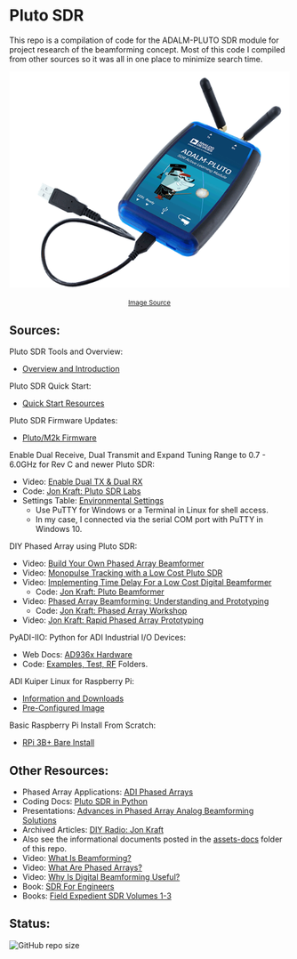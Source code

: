 # Pluto SDR

This repo is a compilation of code for the ADALM-PLUTO SDR module for project research of the beamforming 
concept. Most of this code I compiled from other sources so it was all in one place to minimize search time.

<div align="center">

<img src="./assets/ADALM-Pluto.png" alt="Pluto SDR" width="600"/><br>

<small>
    <a href="https://www.analog.com/en/design-center/evaluation-hardware-and-software/evaluation-boards-kits/adalm-pluto.html">
        Image Source
    </a>
</small>

</div>

## Sources:

Pluto SDR Tools and Overview:
 - [Overview and Introduction](https://wiki.analog.com/university/tools/pluto)

Pluto SDR Quick Start:
 - [Quick Start Resources](https://wiki.analog.com/university/tools/pluto/users/quick_start)

Pluto SDR Firmware Updates:
 - [Pluto/M2k Firmware](https://wiki.analog.com/university/tools/pluto/users/firmware)

Enable Dual Receive, Dual Transmit and Expand Tuning Range to 0.7 - 6.0GHz for Rev C and newer Pluto SDR:
 - Video: [Enable Dual TX & Dual RX](https://www.youtube.com/watch?v=ph0Kv4SgSuI)
 - Code: [Jon Kraft: Pluto SDR Labs](https://github.com/jonkraft/PlutoSDR_Labs/tree/master)
 - Settings Table: [Environmental Settings](https://wiki.analog.com/university/tools/pluto/devs/booting)
     - Use PuTTY for Windows or a Terminal in Linux for shell access.
     - In my case, I connected via the serial COM port with PuTTY in Windows 10.

DIY Phased Array using Pluto SDR:
 - Video: [Build Your Own Phased Array Beamformer](https://www.youtube.com/watch?v=2QXKuEYR4Bw)
 - Video: [Monopulse Tracking with a Low Cost Pluto SDR](https://www.youtube.com/watch?v=XP8OWMDHfOQ)
 - Video: [Implementing Time Delay For a Low Cost Digital Beamformer](https://www.youtube.com/watch?v=gQjnSK0UHGQ)
     - Code: [Jon Kraft: Pluto Beamformer](https://github.com/jonkraft/Pluto_Beamformer)
 - Video: [Phased Array Beamforming: Understanding and Prototyping](https://www.youtube.com/watch?v=0hnWfTvETcU)
     - Code: [Jon Kraft: Phased Array Workshop](https://github.com/jonkraft/PhasedArray)
 - Video: [Jon Kraft: Rapid Phased Array Prototyping](https://www.youtube.com/watch?v=B_icccUpxV0)

PyADI-IIO: Python for ADI Industrial I/O Devices:
 - Web Docs: [AD936x Hardware](https://analogdevicesinc.github.io/pyadi-iio/devices/adi.ad936x.html)
 - Code: [Examples, Test, RF](https://github.com/analogdevicesinc/pyadi-iio/tree/master/examples) Folders.

ADI Kuiper Linux for Raspberry Pi:
 - [Information and Downloads](https://wiki.analog.com/resources/tools-software/linux-software/kuiper-linux)
 - [Pre-Configured Image](https://download.analog.com/phased-array-lab/raspi.7z)

Basic Raspberry Pi Install From Scratch:
 - [RPi 3B+ Bare Install](https://github.com/jonkraft/Pluto-Install-for-Raspberry-Pi)

## Other Resources:

 - Phased Array Applications: [ADI Phased Arrays](https://www.analog.com/en/applications/markets/aerospace-and-defense-pavilion-home/phased-array-solution.html)
 - Coding Docs: [Pluto SDR in Python](https://pysdr.org/content/pluto.html)
 - Presentations: [Advances in Phased Array Analog Beamforming Solutions](https://ez.analog.com/webinar/c/e/182)
 - Archived Articles: [DIY Radio: Jon Kraft](https://ez.analog.com/tags/DIYRadio)
 - Also see the informational documents posted in the [assets-docs](./assets-docs/) folder of this repo.
 - Video: [What Is Beamforming?](https://www.youtube.com/watch?v=VOGjHxlisyo)
 - Video: [What Are Phased Arrays?](https://www.youtube.com/watch?v=9WxWun0E-PM)
 - Video: [Why Is Digital Beamforming Useful?](https://www.youtube.com/watch?v=Hb6BhqOgmAI)
 - Book: [SDR For Engineers](https://www.analog.com/en/education/education-library/software-defined-radio-for-engineers.html)
 - Books: [Field Expedient SDR Volumes 1-3](https://www.factorialabs.com/fieldxp/)

## Status:

![GitHub repo size](https://img.shields.io/github/repo-size/ADolbyB/pluto-sdr?logo=Github&label=Repo%20Size)